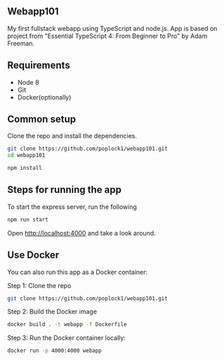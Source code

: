 ## Webapp101

My first fullstack webapp using TypeScript and node.js. App is based on project from "Essential TypeScript 4: From Beginner to Pro" by Adam Freeman.

## Requirements

* Node 8
* Git
* Docker(optionally)

## Common setup

Clone the repo and install the dependencies.

```bash
git clone https://github.com/poplock1/webapp101.git
cd webapp101
```

```bash
npm install
```

## Steps for running the app

To start the express server, run the following

```bash
npm run start
```

Open [http://localhost:4000](http://localhost:4000) and take a look around.


## Use Docker
You can also run this app as a Docker container:

Step 1: Clone the repo

```bash
git clone https://github.com/poplock1/webapp101.git
```

Step 2: Build the Docker image

```bash
docker build . -t webapp -f Dockerfile
```

Step 3: Run the Docker container locally:

```bash
docker run -p 4000:4000 webapp
```